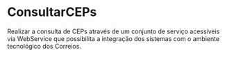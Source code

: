 # ConsultarCEPs

Realizar a consulta de CEPs através de um conjunto de serviço acessíveis via WebService que possibilita a integração dos sistemas com o ambiente tecnológico dos Correios.
